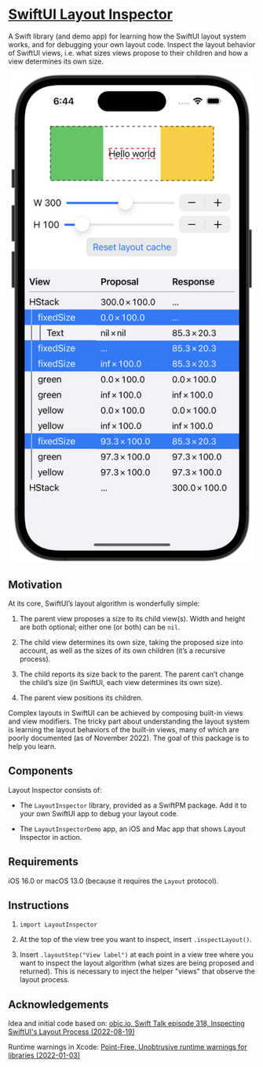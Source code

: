 # [SwiftUI Layout Inspector](https://github.com/ole/swiftui-layout-inspector)

A Swift library (and demo app) for learning how the SwiftUI layout system works,
and for debugging your own layout code. Inspect the layout behavior of SwiftUI
views, i.e. what sizes views propose to their children and how a view determines
its own size.

![Layout Inspector screenshot on iPhone simulator](assets/LayoutInspector-screenshot.png)

## Motivation

At its core, SwiftUI’s layout algorithm is wonderfully simple:

1.  The parent view proposes a size to its child view(s). Width and height are
    both optional; either one (or both) can be `nil`.

2.  The child view determines its own size, taking the proposed size into
    account, as well as the sizes of its own children (it’s a recursive
    process).
    
3.  The child reports its size back to the parent. The parent can’t change the
    child’s size (in SwiftUI, each view determines its own size).
    
4.  The parent view positions its children.

Complex layouts in SwiftUI can be achieved by composing built-in views and view
modifiers. The tricky part about understanding the layout system is learning the
layout behaviors of the built-in views, many of which are poorly documented (as
of November 2022). The goal of this package is to help you learn.

## Components

Layout Inspector consists of:

- The `LayoutInspector` library, provided as a SwiftPM package. Add it to your
  own SwiftUI app to debug your layout code.

- The `LayoutInspectorDemo` app, an iOS and Mac app that shows Layout Inspector
  in action.

## Requirements

iOS 16.0 or macOS 13.0 (because it requires the `Layout` protocol).

## Instructions

1.  `import LayoutInspector`

2.  At the top of the view tree you want to inspect, insert `.inspectLayout()`.
    
3.  Insert `.layoutStep("View label")` at each point in a view tree where you
    want to inspect the layout algorithm (what sizes are being proposed and
    returned). This is necessary to inject the helper "views" that observe the
    layout process.

## Acknowledgements

Idea and initial code based on: [objc.io, Swift Talk episode 318, Inspecting SwiftUI's Layout Process (2022-08-19)](https://talk.objc.io/episodes/S01E318-inspecting-swiftui-s-layout-process)

Runtime warnings in Xcode: [Point-Free, Unobtrusive runtime warnings for libraries (2022-01-03)](https://www.pointfree.co/blog/posts/70-unobtrusive-runtime-warnings-for-libraries)
